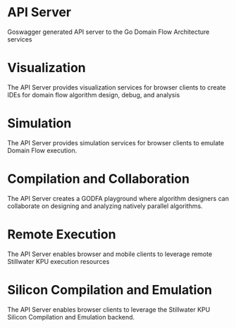 # API Server

Goswagger generated API server to the Go Domain Flow Architecture services

# Visualization

The API Server provides visualization services for browser clients to create IDEs for domain flow algorithm design, debug, and analysis

# Simulation

The API Server provides simulation services for browser clients to emulate Domain Flow execution.

# Compilation and Collaboration

The API Server creates a GODFA playground where algorithm designers can collaborate on designing and analyzing natively parallel algorithms.

# Remote Execution

The API Server enables browser and mobile clients to leverage remote Stillwater KPU execution resources

# Silicon Compilation and Emulation

The API Server enables browser clients to leverage the Stillwater KPU Silicon Compilation and Emulation backend.